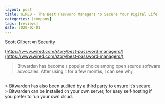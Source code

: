 ```yaml
---
layout: post
title: WIRED - The Best Password Managers to Secure Your Digital Life
categories: [company]
tags: [reviews]
date: 2020-02-01
---
```


Scott Gilbert on Security

[https://www.wired.com/story/best-password-managers/](https://www.wired.com/story/best-password-managers/)

> Bitwarden has become a popular choice among open source software advocates. After using it for a few months, I can see why.
<br>
> Bitwarden has also been audited by a third party to ensure it's secure.
<br>
> Bitwarden can be installed on your own server, for easy self-hosting if you prefer to run your own cloud.
<br>
